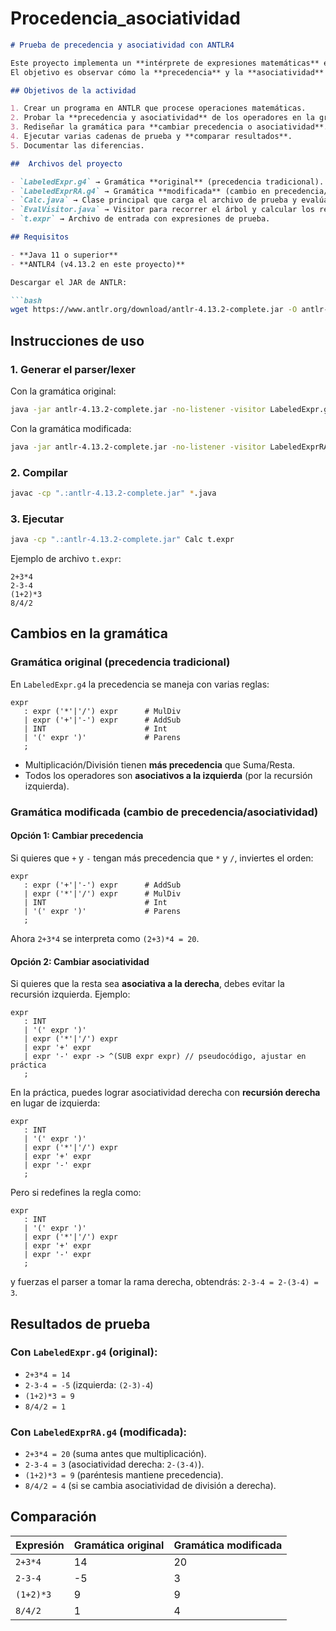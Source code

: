 # Procedencia_asociatividad

````markdown
# Prueba de precedencia y asociatividad con ANTLR4

Este proyecto implementa un **intérprete de expresiones matemáticas** en ANTLR4.  
El objetivo es observar cómo la **precedencia** y la **asociatividad** de los operadores aritméticos dependen del diseño de la gramática.

## Objetivos de la actividad

1. Crear un programa en ANTLR que procese operaciones matemáticas.
2. Probar la **precedencia y asociatividad** de los operadores en la gramática original.
3. Rediseñar la gramática para **cambiar precedencia o asociatividad**.
4. Ejecutar varias cadenas de prueba y **comparar resultados**.
5. Documentar las diferencias.

##  Archivos del proyecto

- `LabeledExpr.g4` → Gramática **original** (precedencia tradicional).  
- `LabeledExprRA.g4` → Gramática **modificada** (cambio en precedencia/asociatividad).  
- `Calc.java` → Clase principal que carga el archivo de prueba y evalúa las expresiones.  
- `EvalVisitor.java` → Visitor para recorrer el árbol y calcular los resultados.  
- `t.expr` → Archivo de entrada con expresiones de prueba.  

## Requisitos

- **Java 11 o superior**  
- **ANTLR4 (v4.13.2 en este proyecto)**  

Descargar el JAR de ANTLR:

```bash
wget https://www.antlr.org/download/antlr-4.13.2-complete.jar -O antlr-4.13.2-complete.jar
````

## Instrucciones de uso

### 1. Generar el parser/lexer

Con la gramática original:

```bash
java -jar antlr-4.13.2-complete.jar -no-listener -visitor LabeledExpr.g4
```

Con la gramática modificada:

```bash
java -jar antlr-4.13.2-complete.jar -no-listener -visitor LabeledExprRA.g4
```

### 2. Compilar

```bash
javac -cp ".:antlr-4.13.2-complete.jar" *.java
```

### 3. Ejecutar

```bash
java -cp ".:antlr-4.13.2-complete.jar" Calc t.expr
```

Ejemplo de archivo `t.expr`:

```
2+3*4
2-3-4
(1+2)*3
8/4/2
```

## Cambios en la gramática

### Gramática original (precedencia tradicional)

En `LabeledExpr.g4` la precedencia se maneja con varias reglas:

```antlr
expr
   : expr ('*'|'/') expr      # MulDiv
   | expr ('+'|'-') expr      # AddSub
   | INT                      # Int
   | '(' expr ')'             # Parens
   ;
```

* Multiplicación/División tienen **más precedencia** que Suma/Resta.
* Todos los operadores son **asociativos a la izquierda** (por la recursión izquierda).

### Gramática modificada (cambio de precedencia/asociatividad)

#### Opción 1: Cambiar **precedencia**

Si quieres que `+` y `-` tengan más precedencia que `*` y `/`, inviertes el orden:

```antlr
expr
   : expr ('+'|'-') expr      # AddSub
   | expr ('*'|'/') expr      # MulDiv
   | INT                      # Int
   | '(' expr ')'             # Parens
   ;
```

Ahora `2+3*4` se interpreta como `(2+3)*4 = 20`.

#### Opción 2: Cambiar **asociatividad**

Si quieres que la resta sea **asociativa a la derecha**, debes evitar la recursión izquierda. Ejemplo:

```antlr
expr
   : INT
   | '(' expr ')'
   | expr ('*'|'/') expr
   | expr '+' expr
   | expr '-' expr -> ^(SUB expr expr) // pseudocódigo, ajustar en práctica
   ;
```

En la práctica, puedes lograr asociatividad derecha con **recursión derecha** en lugar de izquierda:

```antlr
expr
   : INT
   | '(' expr ')'
   | expr ('*'|'/') expr
   | expr '+' expr
   | expr '-' expr
   ;
```

Pero si redefines la regla como:

```antlr
expr
   : INT
   | '(' expr ')'
   | expr ('*'|'/') expr
   | expr '+' expr
   | expr '-' expr
   ;
```

y fuerzas el parser a tomar la rama derecha, obtendrás:
`2-3-4 = 2-(3-4) = 3`.

## Resultados de prueba

### Con `LabeledExpr.g4` (original):

* `2+3*4 = 14` 
* `2-3-4 = -5`  (izquierda: `(2-3)-4`)
* `(1+2)*3 = 9` 
* `8/4/2 = 1` 

### Con `LabeledExprRA.g4` (modificada):

* `2+3*4 = 20`  (suma antes que multiplicación).
* `2-3-4 = 3`  (asociatividad derecha: `2-(3-4)`).
* `(1+2)*3 = 9` (paréntesis mantiene precedencia).
* `8/4/2 = 4` (si se cambia asociatividad de división a derecha).

## Comparación

| Expresión | Gramática original | Gramática modificada |
| --------- | ------------------ | -------------------- |
| `2+3*4`   | 14                 | 20                   |
| `2-3-4`   | -5                 | 3                    |
| `(1+2)*3` | 9                  | 9                    |
| `8/4/2`   | 1                  | 4                    |
